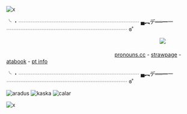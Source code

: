 ![x](https://static.wikitide.net/hellmetwiki/5/55/Hellmet_Wordmark.png)


╰ ・┄┄┄┄┄┄┄┄┄┄┄┄┄┄┄┄┄┄┄┄┄┄┄ ▄︻デ══━一 ┄┄┄┄┄┄┄┄┄┄┄┄┄┄┄┄┄┄┄┄┄┄┄ ɞ˚

　　　　 ​　　　　 ​　　　　　　　　　　 ​　　　　　　　 ​　　　![](https://komarev.com/ghpvc/?username=1xdoee&color=334116&style=plastic&label=cuties)


　　　　 ​　　　　　　　　　　 ​　　　　　　[pronouns.cc](https://pronouns.cc/@EXR-P) - [strawpage](https://1xdoee.straw.page/) - [atabook](https://1xdoe.atabook.org/) - [pt info](https://rentry.co/suicide_parade)


╰ ・┄┄┄┄┄┄┄┄┄┄┄┄┄┄┄┄┄┄┄┄┄┄┄ ▄︻デ══━一 ┄┄┄┄┄┄┄┄┄┄┄┄┄┄┄┄┄┄┄┄┄┄┄ ɞ˚


![aradus](https://64.media.tumblr.com/97e3c0d293845a36ff11cf3512337958/4ccb447dce9b07dd-07/s250x400/e9de45bf00b8a16731c376884fca79068e45be69.pnj) ![kaska](https://64.media.tumblr.com/caa2a376c62301a85a750cce7466b6c9/b83b1c236b73c0e3-4c/s400x600/2f1483df9d6819287525cb6199ba168411794f31.pnj) ![calar](https://64.media.tumblr.com/dd9b566be53919a01d6e7c9e505f3031/4ccb447dce9b07dd-1e/s250x400/78df96341e30b34f1bd18f6e0e2e063ccfc35196.webp)


![x](https://static.wikitide.net/hellmetwiki/1/1f/Decovenant.png)

